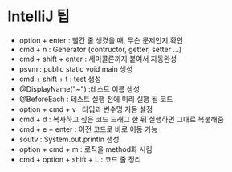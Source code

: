 # IntelliJ 팁


* option + enter : 빨간 줄 생겼을 때, 무슨 문제인지 확인
* cmd + n : Generator (contructor, getter, setter ...)
* cmd + shift + enter : 세미콜론까지 붙여서 자동완성
* psvm : public static void main 생성
* cmd + shift + t : test 생성
* @DisplayName("~") :테스트 이름 생성
* @BeforeEach : 테스트 실행 전에 미리 실행 될 코드
* option + cmd + v : 타입과 변수명 자동 설정
* cmd + d : 복사하고 싶은 코드 드래그 한 뒤 실행하면 그대로 복붙해줌
* cmd + e + enter : 이전 코드로 바로 이동 가능
* soutv : System.out.println 생성
* option + cmd + m : 로직을 method화 시킴
* cmd + option + shift + L : 코드 줄 정리